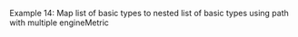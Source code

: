 Example 14:
Map list of basic types to nested list of basic types using path with multiple engineMetric